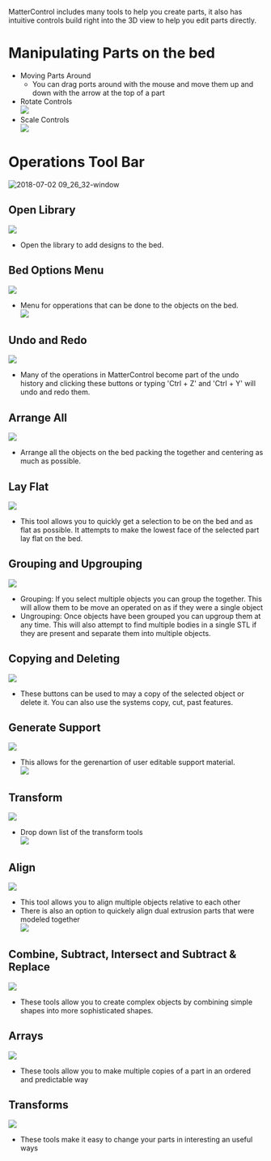 MatterControl includes many tools to help you create parts, it also has intuitive controls build right into the 3D view to help you edit parts directly.

# Manipulating Parts on the bed
- Moving Parts Around
  - You can drag ports around with the mouse and move them up and down with the arrow at the top of a part
- Rotate Controls  
  ![](https://www.matterhackers.com/r/1oH3i1)
 - Scale Controls  
  ![](https://www.matterhackers.com/r/yNqiNT)

# Operations Tool Bar
![2018-07-02 09_26_32-window](https://www.matterhackers.com/r/HzTT1q)

## Open Library
![](https://lh3.googleusercontent.com/WQREdARy_qUwVBRGxMOSVDtYVX2UDFgkqMFLVwSmYqHtBq3ozc6Rvn8GMyfWg4BhRC7bgL3OEcunQuJ77vVFRT74wKQSgE-WW757dA)
- Open the library to add designs to the bed.

## Bed Options Menu
![](https://lh3.googleusercontent.com/dM-lSyfrHSFnELjXyzRHOWb9cPvEQZ3PJOG6uOVoL9Lbik_FObEvNAsvhlW_03dxWiNtOVZjktGPjN5qceZrskuWdCDnowoDXfq5Lg)
- Menu for opperations that can be done to the objects on the bed.  
![](https://lh3.googleusercontent.com/D_nJai0Zv5AM_9_eSrGQMModmsnG6qKee0Xr57leNiZQkcbs4pyzviDghMVcRfnY_6XTMoI-a0t05o29VzZm-cbW9RuTrJ8Px0QJUA)

## Undo and Redo  
![](https://www.matterhackers.com/r/Sp329R)
  - Many of the operations in MatterControl become part of the undo history and clicking these buttons or typing 'Ctrl + Z' and 'Ctrl + Y' will undo and redo them.

## Arrange All
![](https://lh3.googleusercontent.com/715z5rfyFDs7B58x_S1-5KUUG94WJLTsuun-dc0iNBTCU9GG6SZWaiKnN5vSFZf6oah-UUYGIeqDD3rI39OtWsO_k0cKHcDt2DJ9jPk)
- Arrange all the objects on the bed packing the together and centering as much as possible.
  
## Lay Flat  
![](https://www.matterhackers.com/r/a5kMJP)
  - This tool allows you to quickly get a selection to be on the bed and as flat as possible. It attempts to make the lowest face of the selected part lay flat on the bed.
  
## Grouping and Upgrouping  
![](https://www.matterhackers.com/r/8Fq5aa)
  - Grouping: If you select multiple objects you can group the together. This will allow them to be move an operated on as if they were a single object
  - Ungrouping: Once objects have been grouped you can upgroup them at any time. This will also attempt to find multiple bodies in a single STL if they are present and separate them into multiple objects.
  
## Copying and Deleting  
![](https://lh3.googleusercontent.com/TO5pKmBbMc0PoZXsAbzs8BQgcCccY1ay6wP_2-vAowV6BAfPZadSMd0_stypz5sHWWdOt7YJWzSWLGYB0R5KSNOtSKii_HGDN9cuQFKM)
  - These buttons can be used to may a copy of the selected object or delete it. You can also use the systems copy, cut, past features.
  
## Generate Support  
![](https://lh3.googleusercontent.com/C3_SGhBxevExlTbW8GHv7aidFHbUJxf8suyS1zKRzqMoSFT-QK__5WLJnAmXA61shL4hbxt2gRgycFiyq5NIfCCn5nWHMVTSK7TV-Zw)
  - This allows for the gerenartion of user editable support material.  
  ![](https://lh3.googleusercontent.com/E0M-xeuSsniN9pFkmLA1tBDRSqCmt3yxjEXfQ9U15INa-ajQANlBOQhc29gxQ6p-aAhuY3WtW-lyX-cykpvld3WIs_j0RN23s6C5KpQc)

## Transform
![](https://lh3.googleusercontent.com/9S-Q_F30FK_TqGxpBQrSvxh6POeeUPyawi87yRKJU0BylS4L_pyJ884EPDK5bTYwR_nmid3_rDDixX1XBODI0YHmu2oB2awGMXgNuhE)  
- Drop down list of the transform tools  
![](https://lh3.googleusercontent.com/-8-QiwOyrYcEGb90OLbZz896HKiF5fb47SVGAWyz5sUYLcpUQxwDi6h4UFLjmvKrS1yBUDtA7maDKW0aJRLCacBzmGIJhARaC4zKMq9L)

## Align  
![](https://lh3.googleusercontent.com/AOT9wAtC6FysSIM7Nk0adZrwGelzypWkavqAlNRFbmHL-C0epXyJLof9TkPXsqQKjj2coAAyH2OKmLYd5FZdQ2a9F6V1PMxGLJkCVTM)
  - This tool allows you to align multiple objects relative to each other
  - There is also an option to quickely align dual extrusion parts that were modeled together  
  ![](https://lh3.googleusercontent.com/rBQXmOWhz1L4QOBKpxbRBv0X3B6wdkvbkHV9VGkEwaGwlfILkWPehrP10wBVDKC_gZ-gVccS4MuioVj7QRDzhxs3enDFMky-aZJKhDY)
 
## Combine, Subtract, Intersect and Subtract & Replace  
![](https://www.matterhackers.com/r/cljE29)
  - These tools allow you to create complex objects by combining simple shapes into more sophisticated shapes.

## Arrays  
![](https://www.matterhackers.com/r/NrrOSq)
  - These tools allow you to make multiple copies of a part in an ordered and predictable way
  
## Transforms  
![](https://www.matterhackers.com/r/J5sl3b)
  - These tools make it easy to change your parts in interesting an useful ways

